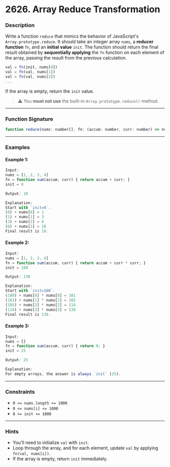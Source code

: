 # 2626. Array Reduce Transformation

### **Description**

Write a function `reduce` that mimics the behavior of JavaScript's `Array.prototype.reduce`.
It should take an integer array `nums`, a **reducer function** `fn`, and an **initial value** `init`. The function should return the final result obtained by **sequentially applying** the `fn` function on each element of the array, passing the result from the previous calculation.

```js
val = fn(init, nums[0])
val = fn(val, nums[1])
val = fn(val, nums[2])
...
```

If the array is empty, return the `init` value.

> ⚠️ You **must not use** the built-in `Array.prototype.reduce()` method.

---

### **Function Signature**

```js
function reduce(nums: number[], fn: (accum: number, curr: number) => number, init: number): number
```

---

### **Examples**

#### Example 1:

```js
Input:
nums = [1, 2, 3, 4]
fn = function sum(accum, curr) { return accum + curr; }
init = 0

Output: 10

Explanation:
Start with `init=0`.
(0) + nums[0] = 1
(1) + nums[1] = 3
(3) + nums[2] = 6
(6) + nums[3] = 10
Final result is 10.
```

#### Example 2:

```js
Input:
nums = [1, 2, 3, 4]
fn = function sum(accum, curr) { return accum + curr * curr; }
init = 100

Output: 130

Explanation:
Start with `init=100`.
(100) + nums[0] * nums[0] = 101
(101) + nums[1] * nums[1] = 105
(105) + nums[2] * nums[2] = 114
(114) + nums[3] * nums[3] = 130
Final result is 130.
```

#### Example 3:

```js
Input:
nums = []
fn = function sum(accum, curr) { return 0; }
init = 25

Output: 25

Explanation:
For empty arrays, the answer is always `init` (25).
```

---

### **Constraints**

* `0 <= nums.length <= 1000`
* `0 <= nums[i] <= 1000`
* `0 <= init <= 1000`

---

### **Hints**

* You’ll need to initialize `val` with `init`.
* Loop through the array, and for each element, update `val` by applying `fn(val, nums[i])`.
* If the array is empty, return `init` immediately.
